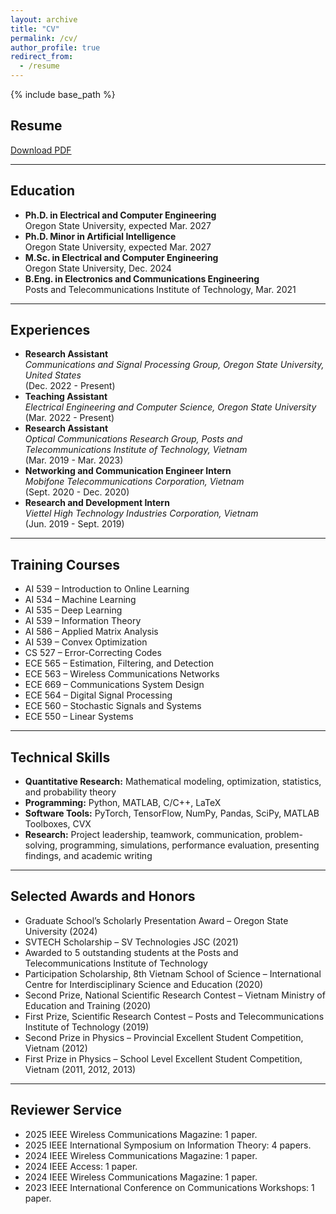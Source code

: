 ```yaml
---
layout: archive
title: "CV"
permalink: /cv/
author_profile: true
redirect_from:
  - /resume
---
```


{% include base_path %}

## Resume
[Download PDF](https://namnguyenresearch.github.io//files/Resume_Nam_Nguyen.pdf)

---

## Education
- **Ph.D. in Electrical and Computer Engineering**  
  Oregon State University, expected Mar. 2027
- **Ph.D. Minor in Artificial Intelligence**  
  Oregon State University, expected Mar. 2027
- **M.Sc. in Electrical and Computer Engineering**  
  Oregon State University, Dec. 2024
- **B.Eng. in Electronics and Communications Engineering**  
  Posts and Telecommunications Institute of Technology, Mar. 2021

---

## Experiences
- **Research Assistant**  
  *Communications and Signal Processing Group, Oregon State University, United States*  
  (Dec. 2022 - Present)  
- **Teaching Assistant**  
  *Electrical Engineering and Computer Science, Oregon State University*  
  (Mar. 2022 - Present)
- **Research Assistant**  
  *Optical Communications Research Group, Posts and Telecommunications Institute of Technology, Vietnam*  
  (Mar. 2019 - Mar. 2023)
- **Networking and Communication Engineer Intern**  
  *Mobifone Telecommunications Corporation, Vietnam*  
  (Sept. 2020 - Dec. 2020)
- **Research and Development Intern**  
  *Viettel High Technology Industries Corporation, Vietnam*  
  (Jun. 2019 - Sept. 2019)

---

## Training Courses
- AI 539 – Introduction to Online Learning
- AI 534 – Machine Learning
- AI 535 – Deep Learning
- AI 539 – Information Theory
- AI 586 – Applied Matrix Analysis
- AI 539 – Convex Optimization
- CS 527 – Error-Correcting Codes
- ECE 565 – Estimation, Filtering, and Detection
- ECE 563 – Wireless Communications Networks
- ECE 669 – Communications System Design
- ECE 564 – Digital Signal Processing
- ECE 560 – Stochastic Signals and Systems
- ECE 550 – Linear Systems

---
## Technical Skills

- **Quantitative Research:** Mathematical modeling, optimization, statistics, and probability theory  
- **Programming:** Python, MATLAB, C/C++, LaTeX  
- **Software Tools:** PyTorch, TensorFlow, NumPy, Pandas, SciPy, MATLAB Toolboxes, CVX  
- **Research:** Project leadership, teamwork, communication, problem-solving, programming, simulations, performance evaluation, presenting findings, and academic writing

---
## Selected Awards and Honors

- Graduate School’s Scholarly Presentation Award – Oregon State University (2024)
- SVTECH Scholarship – SV Technologies JSC (2021)
- Awarded to 5 outstanding students at the Posts and Telecommunications Institute of Technology
- Participation Scholarship, 8th Vietnam School of Science – International Centre for Interdisciplinary Science and Education (2020)
- Second Prize, National Scientific Research Contest – Vietnam Ministry of Education and Training (2020)
- First Prize, Scientific Research Contest – Posts and Telecommunications Institute of Technology (2019)
- Second Prize in Physics – Provincial Excellent Student Competition, Vietnam (2012)
- First Prize in Physics – School Level Excellent Student Competition, Vietnam (2011, 2012, 2013)

---
## Reviewer Service

- 2025 IEEE Wireless Communications Magazine: 1 paper.
- 2025 IEEE International Symposium on Information Theory: 4 papers.
- 2024 IEEE Wireless Communications Magazine: 1 paper. 
- 2024 IEEE Access: 1 paper.
- 2024 IEEE Wireless Communications Magazine: 1 paper. 
- 2023 IEEE International Conference on Communications Workshops: 1 paper.  
